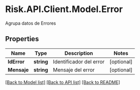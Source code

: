 # Risk.API.Client.Model.Error
Agrupa datos de Errores
## Properties

Name | Type | Description | Notes
------------ | ------------- | ------------- | -------------
**IdError** | **string** | Identificador del error | [optional] 
**Mensaje** | **string** | Mensaje del error | [optional] 

[[Back to Model list]](../README.md#documentation-for-models) [[Back to API list]](../README.md#documentation-for-api-endpoints) [[Back to README]](../README.md)

